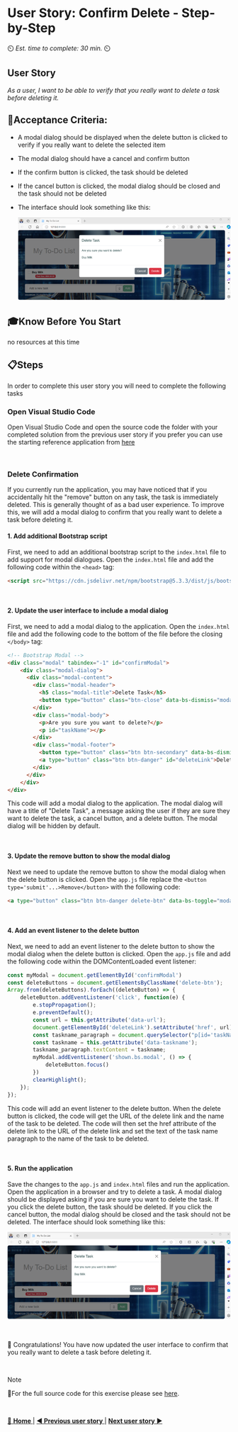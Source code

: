 # User Story: Confirm Delete - Step-by-Step
⏲️ _Est. time to complete: 30 min._ ⏲️

## User Story 
*As a user, I want to be able to verify that you really want to delete a task before deleting it.*

## 🎯Acceptance Criteria:
- A modal dialog should be displayed when the delete button is clicked to verify if you really want to delete the selected item
- The modal dialog should have a cancel and confirm button
- If the confirm button is clicked, the task should be deleted
- If the cancel button is clicked, the modal dialog should be closed and the task should not be deleted
- The interface should look something like this:

  ![Index](/Track_1_ToDo_App/Sprint-07%20-%20Advanced%20Styling%20Your%20Web%20App/images/outcome-S07-F01-US04.png)

## 🎓Know Before You Start
no resources at this time

## 📋Steps

In order to complete this user story you will need to complete the following tasks

### Open Visual Studio Code
Open Visual Studio Code and open the source code the folder with your completed solution from the previous user story if you prefer you can use the starting reference application from [here](/Track_1_ToDo_App/Sprint-07%20-%20Advanced%20Styling%20Your%20Web%20App/src/app-s07-f01-us03/)

<br/>

### Delete Confirmation
If you currently run the application, you may have noticed that if you accidentally hit the "remove" button on any task, the task is immediately deleted.  This is generally thought of as a bad user experience.  To improve this, we will add a modal dialog to confirm that you really want to delete a task before deleting it.

#### 1. Add additional Bootstrap script 
First, we need to add an additional bootstrap script to the `index.html` file to add support for modal dialogues. Open the `index.html` file and add the following code within the `<head>` tag:

```html
<script src="https://cdn.jsdelivr.net/npm/bootstrap@5.3.3/dist/js/bootstrap.bundle.min.js" integrity="sha384-YvpcrYf0tY3lHB60NNkmXc5s9fDVZLESaAA55NDzOxhy9GkcIdslK1eN7N6jIeHz" crossorigin="anonymous"></script>
```
<br/>

#### 2. Update the user interface to include a modal dialog
First, we need to add a modal dialog to the application. Open the `index.html` file and add the following code to the bottom of the file before the closing `</body>` tag:

```html
<!-- Bootstrap Modal -->
<div class="modal" tabindex="-1" id="confirmModal">
    <div class="modal-dialog">
      <div class="modal-content">
        <div class="modal-header">
          <h5 class="modal-title">Delete Task</h5>
          <button type="button" class="btn-close" data-bs-dismiss="modal" aria-label="Close"></button>
        </div>
        <div class="modal-body">
          <p>Are you sure you want to delete?</p>
          <p id="taskName"></p>
        </div>
        <div class="modal-footer">
          <button type="button" class="btn btn-secondary" data-bs-dismiss="modal">Cancel</button>
          <a type="button" class="btn btn-danger" id="deleteLink">Delete</a>
        </div>
      </div>
    </div>
</div>
```

This code will add a modal dialog to the application. The modal dialog will have a title of "Delete Task", a message asking the user if they are sure they want to delete the task, a cancel button, and a delete button. The modal dialog will be hidden by default.

<br/>

#### 3. Update the remove button to show the modal dialog
Next we need to update the remove button to show the modal dialog when the delete button is clicked. Open the `app.js` file replace the `<button type='submit'...>Remove</button>` with the following code:

```html
<a type="button" class="btn btn-danger delete-btn" data-bs-toggle="modal" data-bs-target="#confirmModal" data-url="{{ url_for('remove_todo', id=todo.id) }}" data-taskname="{{ todo.name }}"">Remove</a>
```

<br/>

#### 4. Add an event listener to the delete button
Next, we need to add an event listener to the delete button to show the modal dialog when the delete button is clicked. Open the `app.js` file and add the following code within the DOMContentLoaded event listener:

```javascript
const myModal = document.getElementById('confirmModal')
const deleteButtons = document.getElementsByClassName('delete-btn');
Array.from(deleteButtons).forEach((deleteButton) => {
    deleteButton.addEventListener('click', function(e) {
        e.stopPropagation();
        e.preventDefault();
        const url = this.getAttribute('data-url');
        document.getElementById('deleteLink').setAttribute('href', url);
        const taskname_paragraph = document.querySelector("p[id='taskName']");
        const taskname = this.getAttribute('data-taskname');
        taskname_paragraph.textContent = taskname;
        myModal.addEventListener('shown.bs.modal', () => {
            deleteButton.focus()
        })
        clearHighlight();
    });
});
```

This code will add an event listener to the delete button. When the delete button is clicked, the code will get the URL of the delete link and the name of the task to be deleted. The code will then set the href attribute of the delete link to the URL of the delete link and set the text of the task name paragraph to the name of the task to be deleted.

<br/>

#### 5. Run the application
Save the changes to the `app.js` and `index.html` files and run the application. Open the application in a browser and try to delete a task. A modal dialog should be displayed asking if you are sure you want to delete the task. If you click the delete button, the task should be deleted. If you click the cancel button, the modal dialog should be closed and the task should not be deleted.  The interface should look something like this:

![Index](/Track_1_ToDo_App/Sprint-07%20-%20Advanced%20Styling%20Your%20Web%20App/images/outcome-S07-F01-US04.png)

<br/>

🎉 Congratulations! You have now updated the user interface to confirm that you really want to delete a task before deleting it.

<br/>

> [!NOTE]
> 📄For the full source code for this exercise please see [here](/Track_1_ToDo_App/Sprint-07%20-%20Advanced%20Styling%20Your%20Web%20App/src/app-s07-f01-us04/).

<br/>

[🔼 **Home** ](/Track_1_ToDo_App/README.md) | [**◀ Previous user story** ](User%20Story%203%20-%20Prevent%20User%20from%20adding%20blank%20task.md) | [**Next user story**  ▶](User%20Story%205%20-%20Show%20Spinner.md)

